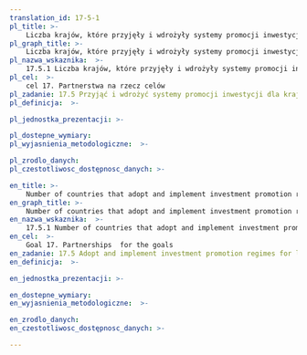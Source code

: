 ```yaml
---
translation_id: 17-5-1
pl_title: >-
    Liczba krajów, które przyjęły i wdrożyły systemy promocji inwestycji dla krajów rozwijających się, włączając kraje najsłabiej rozwinięte
pl_graph_title: >-
    Liczba krajów, które przyjęły i wdrożyły systemy promocji inwestycji dla krajów rozwijających się, włączając kraje najsłabiej rozwinięte
pl_nazwa_wskaznika:  >-
    17.5.1 Liczba krajów, które przyjęły i wdrożyły systemy promocji inwestycji dla krajów rozwijających się, włączając kraje najsłabiej rozwinięte
pl_cel:  >-
    cel 17. Partnerstwa na rzecz celów
pl_zadanie: 17.5 Przyjąć i wdrożyć systemy promocji inwestycji dla krajów najsłabiej rozwiniętych
pl_definicja:  >-

pl_jednostka_prezentacji: >-

pl_dostepne_wymiary:
pl_wyjasnienia_metodologiczne:  >-

pl_zrodlo_danych:
pl_czestotliwosc_dostępnosc_danych: >-

en_title: >-
    Number of countries that adopt and implement investment promotion regimes for developing countries, including the least developed countries
en_graph_title: >-
    Number of countries that adopt and implement investment promotion regimes for developing countries, including the least developed countries
en_nazwa_wskaznika:  >-
    17.5.1 Number of countries that adopt and implement investment promotion regimes for developing countries, including the least developed countries
en_cel:  >-
    Goal 17. Partnerships  for the goals
en_zadanie: 17.5 Adopt and implement investment promotion regimes for least developed countries
en_definicja:  >-

en_jednostka_prezentacji: >-

en_dostepne_wymiary:
en_wyjasnienia_metodologiczne:  >-

en_zrodlo_danych:
en_czestotliwosc_dostępnosc_danych: >-

---
```

